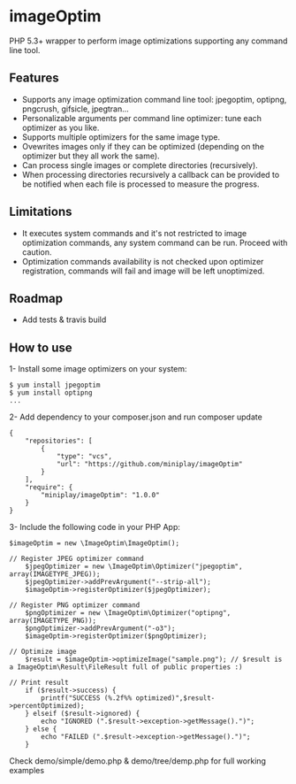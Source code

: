 imageOptim
==========

PHP 5.3+ wrapper to perform image optimizations supporting any command line tool.

Features
--------
* Supports any image optimization command line tool: jpegoptim, optipng, pngcrush, gifsicle, jpegtran...
* Personalizable arguments per command line optimizer: tune each optimizer as you like.
* Supports multiple optimizers for the same image type.
* Ovewrites images only if they can be optimized (depending on the optimizer but they all work the same).
* Can process single images or complete directories (recursively).
* When processing directories recursively a callback can be provided to be notified when each file is processed to measure the progress.

Limitations
-----------
* It executes system commands and it's not restricted to image optimization commands, any system command can be run. Proceed with caution.
* Optimization commands availability is not checked upon optimizer registration, commands will fail and image will be left unoptimized.

Roadmap
-------
* Add tests & travis build

How to use
----------

1- Install some image optimizers on your system:
```
$ yum install jpegoptim
$ yum install optipng
...
```

2- Add dependency to your composer.json and run composer update
```
{
    "repositories": [
        {
            "type": "vcs",
            "url": "https://github.com/miniplay/imageOptim"
        }
    ],
    "require": {
        "miniplay/imageOptim": "1.0.0"
    }
}
```

3- Include the following code in your PHP App:
```
$imageOptim = new \ImageOptim\ImageOptim();

// Register JPEG optimizer command
    $jpegOptimizer = new \ImageOptim\Optimizer("jpegoptim", array(IMAGETYPE_JPEG));
    $jpegOptimizer->addPrevArgument("--strip-all");
    $imageOptim->registerOptimizer($jpegOptimizer);

// Register PNG optimizer command
    $pngOptimizer = new \ImageOptim\Optimizer("optipng", array(IMAGETYPE_PNG));
    $pngOptimizer->addPrevArgument("-o3");
    $imageOptim->registerOptimizer($pngOptimizer);
    
// Optimize image
    $result = $imageOptim->optimizeImage("sample.png"); // $result is a ImageOptim\Result\FileResult full of public properties :)
    
// Print result
    if ($result->success) {
        printf("SUCCESS (%.2f%% optimized)",$result->percentOptimized);
    } elseif ($result->ignored) {
        echo "IGNORED (".$result->exception->getMessage().")";
    } else {
        echo "FAILED (".$result->exception->getMessage().")";
    }
```

Check demo/simple/demo.php & demo/tree/demp.php for full working examples
